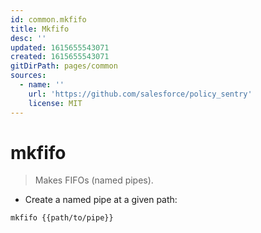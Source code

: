 ```yaml
---
id: common.mkfifo
title: Mkfifo
desc: ''
updated: 1615655543071
created: 1615655543071
gitDirPath: pages/common
sources:
  - name: ''
    url: 'https://github.com/salesforce/policy_sentry'
    license: MIT
---
```

# mkfifo

> Makes FIFOs (named pipes).

- Create a named pipe at a given path:

`mkfifo {{path/to/pipe}}`

